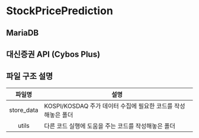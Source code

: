 # StockPricePrediction

## MariaDB
## 대신증권 API (Cybos Plus)

## 파일 구조 설명
| 파일명 | 설명 |
|:------:|---|
| store_data | KOSPI/KOSDAQ 주가 데이터 수집에 필요한 코드를 작성해놓은 폴더 |
| utils | 다른 코드 실행에 도움을 주는 코드를 작성해놓은 폴더 |
